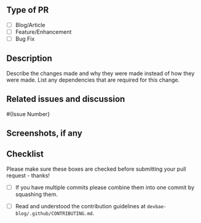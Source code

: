 ## Type of PR

- [ ] Blog/Article
- [ ] Feature/Enhancement
- [ ] Bug Fix

## Description

Describe the changes made and why they were made instead of how they were made. List any dependencies that are required for this change.

## Related issues and discussion

#{Issue Number}

## Screenshots, if any

## Checklist

Please make sure these boxes are checked before submitting your pull request - thanks!

- [ ] If you have multiple commits please combine them into one commit by squashing them.

- [ ] Read and understood the contribution guidelines at `devbae-blog/.github/CONTRIBUTING.md`.

